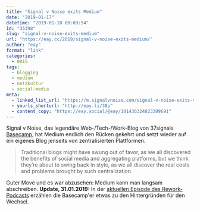 ```yaml
---
title: "Signal v Noise exits Medium"
date: "2019-01-17"
datetime: "2019-01-18 00:03:54"
id: "35398"
slug: "signal-v-noise-exits-medium"
url: "https://eay.cc/2019/signal-v-noise-exits-medium/"
author: "eay"
format: "link"
categories:
  - 0815
tags:
  - blogging
  - medium
  - netzkultur
  - social-media
meta:
  - linked_list_url: "https://m.signalvnoise.com/signal-v-noise-exits-medium/"
  - yourls_shorturl: "http://eay.li/38p"
  - content_copy: "https://eay.social/@eay/101436324823309691"
---
```


Signal v Noise, das legendäre Web-/Tech-/Work-Blog von 37signals [Basecamp](https://basecamp.com/), hat Medium endlich den Rücken gekehrt und setzt wieder auf ein eigenes Blog jenseits von zentralisierten Plattformen.

> Traditional blogs might have swung out of favor, as we all discovered the benefits of social media and aggregating platforms, but we think they’re about to swing back in style, as we all discover the real costs and problems brought by such centralization.

Guter Move und es war abzusehen: Medium kann man langsam abschreiben. **Update, 31.01.2019:** In der [aktuellen Episode des Rework-Podcasts](https://rework.fm/reblog/) erzählen die Basecamp'er etwas zu den Hintergründen für den Wechsel.
